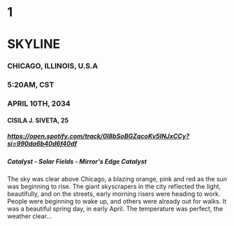 # 1
# SKYLINE
### CHICAGO, ILLINOIS, U.S.A
### 5:20AM, CST
### APRIL 10TH, 2034
#### CISILA J. SIVETA, 25
##### https://open.spotify.com/track/0l8bSoBGZqcoKv5INJxCCy?si=990da6b40d6f40df
##### Catalyst - Solar Fields - Mirror's Edge Catalyst

The sky was clear above Chicago, a blazing orange, pink and red as the sun was beginning to rise. The giant skyscrapers in the city reflected the light, beautifully, and on the streets, early morning risers were heading to work. People were beginning to wake up, and others were already out for walks. It was a beautiful spring day, in early April. The temperature was perfect, the weather clear...

